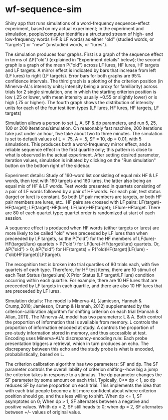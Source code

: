 # wf-sequence-sim
Shiny app that runs simulations of a word-frequency sequence-effect experiment, based on my actual experiment; in the experiment and simulation, people/computer identifies a structured stream of high- and low-frequency words (HF & LF words) as either "old" (studied words, or "targets") or "new" (unstudied words, or "lures"). 

The simulation produces four graphs. First is a graph of the sequence effect  in terms of ∆P("old") (explained in "Experiment details" below); the second graph is a graph of the mean P("old") across LF lures, HF lures, HF targets and LF targets.  A mirror effect is indicated by bars that increase from left (LF lures) to right (LF targets). Error bars for both graphs are 95% confidence intervals. The third graph is a plotting of the criterion position (in Minerva-AL's intensity units; intensity being a proxy for familiarity) across trials for 2 single simulation, one in which the starting criterion position is low (.25 or lower, with mean intensity usually ~0.55 or slightly lower) or is high (.75 or higher).  The fourth graph shows the distribution of intensity units for each of the four test item types (LF lures, HF lures, HF targets, LF targets)

Simulation allows a person to set L, A, SF & dp parameters, and run 5, 25, 100 or 200 iterations/simulation. On reasonably fast machine, 200 iterations take just under an hour, five take about two to three minutes.  The simulation is set to default values of L = .75, A = .5, SF = 10, dp = 0.01, with 5 simulations.  This produces both a word-frequency mirror effect, and a reliable sequence effect in the first quartile only; this pattern is close to what is observed in the actual experiment. After setting desired parameter, iteration values, simulation is initiated by clicking on the "Run simulation" button on the bottom right of the sidebar.

Experiment details:
Study of 160-word list consisting of equal mix HF & LF words, then test with 160 targets and 160 lures, the latter also being an equal mix of HF & LF words.  Test words presented in quartets consisting of a pair of LF words followed by a pair of HF words.  For each pair, test status (target or lure) is constant.  So both LF pair members are targets, or both HF pair members are lures, etc.. HF pairs are crossed with LF pairs: LF(target)-HF(target); LF(target)-HF(lure); LF(lure)-HF(target); LFlure-HFtarget. There are 80 of each quartet type; quartet order is randomized at start of each session.  

A sequence effect is produced when HF words (either targets or lures) are more likely to be called "old" when preceeded by LF lures than when preceeded by LF targets, so the P("old") for the HF members of LF(lure)-HF(target/lure) quartets > P("old") for LF(lure)-HF(target/lure) quartets. Or, ∆P("old") > 0; ∆P("old") for HF(targets) = P("old)HF(target)|LF(lure) - ("old)HF(target)|LF(target).

The recognition test is broken into trial quartiles of 80 trials each, with five quartets of each type. Therefore, for HF test items, there are 10  stimuli of each Test Status (target/lure) X Prior Status (LF target/LF lure) condition occurring within each quartile.  For example, there are 10 HF lures that are preceeded by LF targets in each quartile, and there are also 10 HF lures that are preceeded by LF lures.

Simulation details:
The model is Minerva-AL (Jamieson, Hannah & Crump,2010; Jamieson, Crump & Hannah, 2012) supplemented by the criterion-calibration algorithm for shifting criterion on each trial (Hannah & Allan, 2011).  The Minerva-AL model has two parameters: L & A. Both control the proportion of information that is available from memory. L controls the proportion of information encoded at study. A controls the proportion of pre-study information stored in memory, and thus accessible at test.  Encoding uses Minerva-AL's discrepancy-encoding rule: Each probe presentation triggers a retrieval, which in turn produces an echo. The discrepancy between this echo and the study probe is what is encoded, probabilistically, based on L.

The criterion calibration algorithm has two parameters: SF and dp.  The SF parameter controls the overall lability of criterion shifting--how big a jump the criterion takes in response to a stimulus. The dp parameter changes the SF parameter by some amount on each trial. Typically, 0<= dp < 1, so dp reduces SF by some proportion on each trial. This implements the idea that with each trial people become a bit more confident about where criterion position should go, and thus less willing to shift.  When dp <= 1, SF asymptotes on 0; When dp > 1, SF alternates between a negative and positive values.  Whith dp < 2, SF still heads to 0; when dp = 2, SF alternates between +/- values of original value.

